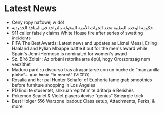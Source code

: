 # Latest News
-  Ceny ropy naftowej w dół
-  حكومة الوحدة الوطنية تحدد الجهات الأمنية المخولة بالتواجد في المنافذ الحدودية .
-  911 caller falsely claims White House fire after series of swatting incidents
-  FIFA The Best Awards: Latest news and updates as Lionel Messi, Erling Haaland and Kylian Mbappe battle it out for the men's award while Spain's Jenni Hermoso is nominated for women's award
-  Sz. Bíró Zoltán: Az orbáni retorika arra épül, hogy Oroszország nem veszíthet
-  Maduro paró su discurso tras atragantarse con un buche de “manzanilla piche”… que hasta “lo mareó” (VIDEO)
-  Rosalia and her pal Hunter Schafer of Euphoria fame grab smoothies before furniture shopping in Los Angeles
-  PD lindi te studentët, shkruan ‘epitafin’ te dritarja e Berishës
-  Pokemon Scarlet & Violet players devise “genius” Smeargle trick
-  Best Holger 556 Warzone loadout: Class setup, Attachments, Perks, & more
